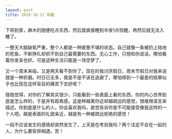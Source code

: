 ```yaml
---
layout: post
title: 2019-10-11 惊醒
---
```


下班到家，麻木的随便吃点东西，然后就直接睡到半夜1点惊醒，再然后就无法入睡了。

一整天大脑缺氧严重，整个人都是一种疲惫不堪的状态。自己就像一条被扔上陆地的死鱼，不断挣扎却抓不到自己最需要的东西。无心工作，只想和你说话，哪怕看着你发呆也好。可是这种生活只能是一场空梦了。

又一个周末来临，又是两天看不到你了。现在的我讨厌假日，周末节假日对我来说就是一种折磨。时日已无多，我是不是不该在逃避了，哪怕得到一个最差的结果似乎也比现在这样盲目的痛苦下去好呢？

隐隐觉得，对你的了解其实很少，只能看到一些表面上看的东西，你的内心世界到底是怎么样的，于是并有距离感。这是种越离你近却越疏远的感觉，很难用语言来描述。你到底是什么的人，你会喜欢我吗，直觉告诉你是不可能接受像我这样的一个人吧。越是表面的礼貌亲近，越是有一种被疏远拒绝的感觉！

一段不应该发生的感情却突然发生了，上天是在考验我吗？两个注定不会在一起的人，为什么要安排相遇。苦！

